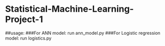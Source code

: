 # Statistical-Machine-Learning-Project-1
##usage:
###For ANN model: run ann_model.py
###For Logistic regression model: run logistics.py
